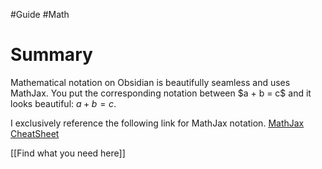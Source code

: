 #Guide #Math
# Summary
Mathematical notation on Obsidian is beautifully seamless and uses MathJax. You put the corresponding notation between $a + b = c\$ and it looks beautiful: $a+b=c$.

I exclusively reference the following link for MathJax notation.
[MathJax CheatSheet](https://jojozhuang.github.io/tutorial/mathjax-cheat-sheet-for-mathematical-notation/)


[[Find what you need here]]